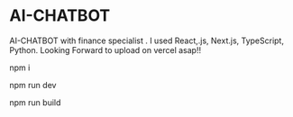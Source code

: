 # AI-CHATBOT
AI-CHATBOT with finance specialist . I used React,.js, Next.js, TypeScript, Python.  Looking Forward to upload on vercel asap!!

npm i 

npm run dev 


npm run build 
